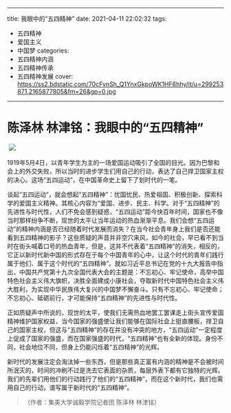 ﻿
---
title: 我眼中的“五四精神”
date: 2021-04-11 22:02:32
tags:
- 五四精神
- 爱国主义
- 中国梦
categories:
- 五四精神内涵
- 五四精神传承
- 五四精神发展
cover: https://ss2.bdstatic.com/70cFvnSh_Q1YnxGkpoWK1HF6hhy/it/u=299253871,2165877805&fm=26&gp=0.jpg
---

# 陈泽林 林津铭：我眼中的“五四精神”

​		![](青春志、中国梦.jpg)

​		1919年5月4日，以青年学生为主的一场爱国运动吸引了全国的目光。因为巴黎和会上的外交失败，所以当时的进步学生们用自己的行动，表达了自己捍卫国家主权的决心。这场“五四运动”，在中国革命史上留下了划时代的一笔。

谈起“五四运动”，就会想起“五四精神”：忧国忧民、热爱祖国、积极创新、探索科学的爱国主义精神。其核心内容为“爱国、进步、民主、科学。对于“五四精神”的先进性与时代性，人们不免会感到疑惑，“五四运动”距今快百年时间，国家也不像当时那样纷争不断，现世的太平让当年运动的热血渐渐平息。我们会想“五四运动”的精神内涵是否已经随着时代发展而消失？在当今社会青年身上我们是否还能看到五四精神的影子？这些质疑的声音并非空穴来风，如今的社会，早已看不到当时在街头喊着口号的热血青年，但是，这并不代表着“五四精神”的消失，相反的，它正以新时代新中国的形式存在于每个中国青年的心中，让这个时代的青年们践行属于他们、属于这个时代的“五四精神”。就如习近平总书记在党的十九大报告中指出，中国共产党第十九次全国代表大会的主题是：不忘初心、牢记使命，高举中国特色社会主义伟大旗帜，决胜全面建成小康社会，夺取新时代中国特色社会主义伟大胜利，为实现中华民族伟大复兴的中国梦不懈奋斗。只有不忘初心、牢记使命；不忘初心、砥砺前行，才可能保持“五四精神”的先进性与时代性。 

正如质疑声中所说的，现世的太平，使我们无需热血地罢工罢课走上街头宣传爱国精神维护国家权益，当今国家的强盛使让我们能够在国际社会上挺直腰板，捍卫自己的国家主权，但这与“五四精神”的存在并没有冲突的地方，“五四运动”一定程度上促成了国家的强盛，而在国家强盛的时代，“五四精神”也有全新的体现。身份不同，社会地位不同，但身上仍能闪烁着“五四精神”的光辉。

新时代的发展注定会淘汰掉一些东西，但是那些真正富有内涵的精神是不会被时间所泯灭的，时间的冲刷不过是洗去它表面的杂质，每层外表下都有它独特的光辉。我们的先辈们用他们的行动践行了他们的“五四精神”，而在这个新时代，我们也需用自己的行动，谱写属于新时代的“五四精神”。

> （作者：集美大学诚毅学院记者团  陈泽林 林津铭）
